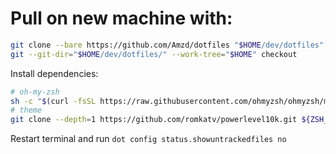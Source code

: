 # Pull on new machine with:
```zsh
git clone --bare https://github.com/Amzd/dotfiles "$HOME/dev/dotfiles"
git --git-dir="$HOME/dev/dotfiles/" --work-tree="$HOME" checkout
```
Install dependencies:
```zsh
# oh-my-zsh
sh -c "$(curl -fsSL https://raw.githubusercontent.com/ohmyzsh/ohmyzsh/master/tools/install.sh)"
# theme
git clone --depth=1 https://github.com/romkatv/powerlevel10k.git ${ZSH_CUSTOM:-$HOME/.oh-my-zsh/custom}/themes/powerlevel10k
```

Restart terminal and run `dot config status.showuntrackedfiles no`
